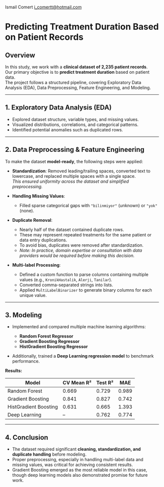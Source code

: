 Ismail Comert
i_comertt@hotmail.com

# Predicting Treatment Duration Based on Patient Records  

## Overview
In this study, we work with a **clinical dataset of 2,235 patient records**.  
Our primary objective is to **predict treatment duration** based on patient data.  
The project follows a structured pipeline, covering Exploratory Data Analysis (EDA), Data Preprocessing, Feature Engineering, and Modeling.  

---

## 1. Exploratory Data Analysis (EDA)  
- Explored dataset structure, variable types, and missing values.  
- Visualized distributions, correlations, and categorical patterns.  
- Identified potential anomalies such as duplicated rows.  

---

## 2. Data Preprocessing & Feature Engineering  
To make the dataset **model-ready**, the following steps were applied:  

- **Standardization**: Removed leading/trailing spaces, converted text to lowercase, and replaced multiple spaces with a single space.  
  *This ensured uniformity across the dataset and simplified preprocessing.*  

- **Handling Missing Values**:  
  - Filled sparse categorical gaps with `"bilinmiyor"` (unknown) or `"yok"` (none).  

- **Duplicate Removal**:  
  - Nearly half of the dataset contained duplicate rows.  
  - These may represent repeated treatments for the same patient or data entry duplications.  
  - To avoid bias, duplicates were removed after standardization.  
  - *Note: In practice, domain expertise or consultation with data providers would be required before making this decision.*  

- **Multi-label Processing**:  
  - Defined a custom function to parse columns containing multiple values (e.g., `KronikHastalik`, `Alerji`, `Tanilar`).  
  - Converted comma-separated strings into lists.  
  - Applied `MultiLabelBinarizer` to generate binary columns for each unique value.
    
---

## 3. Modeling  
- Implemented and compared multiple machine learning algorithms:  
  - **Random Forest Regressor**  
  - **Gradient Boosting Regressor**  
  - **HistGradient Boosting Regressor**  

- Additionally, trained a **Deep Learning regression model** to benchmark performance.  

**Results:**  

| Model                  | CV Mean R² | Test R² | MAE  |
|-------------------------|------------|---------|------|
| Random Forest           | 0.669      | 0.729   | 0.989 |
| Gradient Boosting       | 0.841      | 0.827   | 0.742 |
| HistGradient Boosting   | 0.631      | 0.665   | 1.393 |
| Deep Learning           | –          | 0.762   | 0.774 |

---

## 4. Conclusion  
- The dataset required significant **cleaning, standardization, and duplicate handling** before modeling.  
- Proper preprocessing, especially in handling multi-label data and missing values, was critical for achieving consistent results.  
- Gradient Boosting emerged as the most reliable model in this case, though deep learning models also demonstrated promise for future work.  
